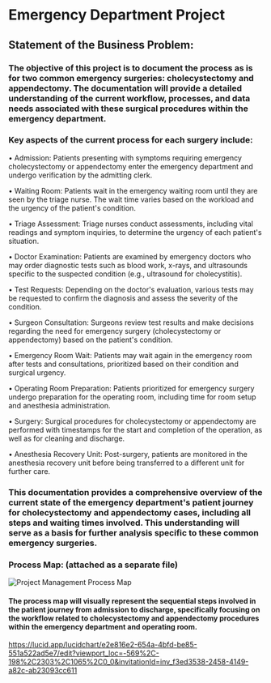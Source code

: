 # Emergency Department Project
## Statement of the Business Problem:
### The objective of this project is to document the process as is for two common emergency surgeries: cholecystectomy and appendectomy. The documentation will provide a detailed understanding of the current workflow, processes, and data needs associated with these surgical procedures within the emergency department.
### Key aspects of the current process for each surgery include:
•	Admission: Patients presenting with symptoms requiring emergency cholecystectomy or appendectomy enter the emergency department and undergo verification by the admitting clerk.

•	Waiting Room: Patients wait in the emergency waiting room until they are seen by the triage nurse. The wait time varies based on the workload and the urgency of the patient's condition.

•	Triage Assessment: Triage nurses conduct assessments, including vital readings and symptom inquiries, to determine the urgency of each patient's situation.

•	Doctor Examination: Patients are examined by emergency doctors who may order diagnostic tests such as blood work, x-rays, and ultrasounds specific to the suspected condition (e.g., ultrasound for cholecystitis).

•	Test Requests: Depending on the doctor's evaluation, various tests may be requested to confirm the diagnosis and assess the severity of the condition.

•	Surgeon Consultation: Surgeons review test results and make decisions regarding the need for emergency surgery (cholecystectomy or appendectomy) based on the patient's condition.

•	Emergency Room Wait: Patients may wait again in the emergency room after tests and consultations, prioritized based on their condition and surgical urgency.

•	Operating Room Preparation: Patients prioritized for emergency surgery undergo preparation for the operating room, including time for room setup and anesthesia administration.

•	Surgery: Surgical procedures for cholecystectomy or appendectomy are performed with timestamps for the start and completion of the operation, as well as for cleaning and discharge.

•	Anesthesia Recovery Unit: Post-surgery, patients are monitored in the anesthesia recovery unit before being transferred to a different unit for further care.

### This documentation provides a comprehensive overview of the current state of the emergency department's patient journey for cholecystectomy and appendectomy cases, including all steps and waiting times involved. This understanding will serve as a basis for further analysis specific to these common emergency surgeries.
### Process Map: (attached as a separate file)
![Project Management Process Map](https://github.com/Farhanaislam1/Emergency_Department_Project/assets/165937850/8e6d47fb-4c11-43d5-8dc9-3390aaebb8cf)
#### The process map will visually represent the sequential steps involved in the patient journey from admission to discharge, specifically focusing on the workflow related to cholecystectomy and appendectomy procedures within the emergency department and operating room.
https://lucid.app/lucidchart/e2e816e2-654a-4bfd-be85-551a522ad5e7/edit?viewport_loc=-569%2C-198%2C2303%2C1065%2C0_0&invitationId=inv_f3ed3538-2458-4149-a82c-ab23093cc611
